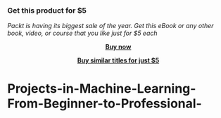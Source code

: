 
### Get this product for $5

<i>Packt is having its biggest sale of the year. Get this eBook or any other book, video, or course that you like just for $5 each</i>


<b><p align='center'>[Buy now](https://packt.link/9781789138245)</p></b>


<b><p align='center'>[Buy similar titles for just $5](https://subscription.packtpub.com/search)</p></b>


# Projects-in-Machine-Learning-From-Beginner-to-Professional-
